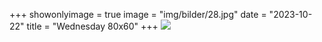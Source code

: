 +++
showonlyimage = true
image = "img/bilder/28.jpg"
date = "2023-10-22"
title = "Wednesday 80x60"
+++
![](img/bilder/28.jpg)